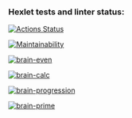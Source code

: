 ### Hexlet tests and linter status:
[![Actions Status](https://github.com/dASSharya/frontend-project-44/actions/workflows/hexlet-check.yml/badge.svg)](https://github.com/dASSharya/frontend-project-44/actions)

[![Maintainability](https://api.codeclimate.com/v1/badges/af275054be502c3084e5/maintainability)](https://codeclimate.com/github/dASSharya/frontend-project-44/maintainability)

[![brain-even](https://asciinema.org/a/l40Lrk3midkLmNEOmgZErGnY7.svg)](https://asciinema.org/a/l40Lrk3midkLmNEOmgZErGnY7)

[![brain-calc](https://asciinema.org/a/Y6RcEKXJD8fu9yBtfvFAJV6MZ.svg)](https://asciinema.org/a/Y6RcEKXJD8fu9yBtfvFAJV6MZ)

[![brain-progression](https://asciinema.org/a/CWgn5ISrmH0GteytNZsOamiR3.svg)](https://asciinema.org/a/CWgn5ISrmH0GteytNZsOamiR3)

[![brain-prime](https://asciinema.org/a/6mprk7ceH8TIrSBfANimbGgqb.svg)](https://asciinema.org/a/6mprk7ceH8TIrSBfANimbGgqb)